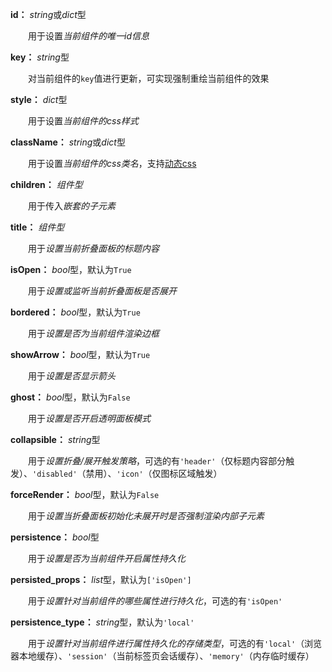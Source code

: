 **id：** *string*或*dict*型

　　用于设置*当前组件的唯一id信息*

**key：** *string*型

　　对当前组件的`key`值进行更新，可实现强制重绘当前组件的效果

**style：** *dict*型

　　用于设置*当前组件的css样式*

**className：** *string*或*dict*型

　　用于设置*当前组件的css类名*，支持[动态css](/advanced-classname)

**children：** *组件型*

　　用于传入*嵌套的子元素*

**title：** *组件型*

　　用于*设置当前折叠面板的标题内容*

**isOpen：** *bool*型，默认为`True`

　　用于*设置或监听当前折叠面板是否展开*

**bordered：** *bool*型，默认为`True`

　　用于*设置是否为当前组件渲染边框*

**showArrow：** *bool*型，默认为`True`

　　用于*设置是否显示箭头*

**ghost：** *bool*型，默认为`False`

　　用于*设置是否开启透明面板模式*

**collapsible：** *string*型

　　用于*设置折叠/展开触发策略*，可选的有`'header'`（仅标题内容部分触发）、`'disabled'`（禁用）、`'icon'`（仅图标区域触发）

**forceRender：** *bool*型，默认为`False`

　　用于*设置当折叠面板初始化未展开时是否强制渲染内部子元素*

**persistence：** *bool*型

　　用于*设置是否为当前组件开启属性持久化*

**persisted_props：** *list*型，默认为`['isOpen']`

　　用于*设置针对当前组件的哪些属性进行持久化*，可选的有`'isOpen'`

**persistence_type：** *string*型，默认为`'local'`

　　用于*设置针对当前组件进行属性持久化的存储类型*，可选的有`'local'`（浏览器本地缓存）、`'session'`（当前标签页会话缓存）、`'memory'`（内存临时缓存）